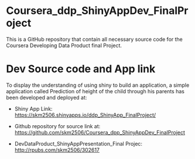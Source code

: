 # Coursera_ddp_ShinyAppDev_FinalProject
This is a GitHub repository that contain all necessary source code for the Coursera Developing Data Product final Project.
# Dev Source code and App link
To display the understanding of using shiny to build an application, a simple application called Prediction of height of the child through his parents has been developed and deployed at:

- Shiny App Link: https://skm2506.shinyapps.io/ddp_ShinyApp_FinalProject/

- Github repository for source link at: https://github.com/skm2506/Coursera_dpp_ShinyAppDev_FinalProject

- DevDataProduct_ShinyAppPresentation_Final Projec: http://rpubs.com/skm2506/302617
